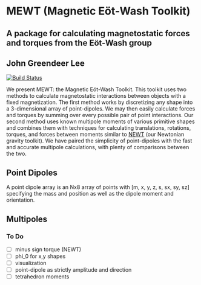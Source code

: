 # MEWT (Magnetic E&ouml;t-Wash Toolkit)
## A package for calculating magnetostatic forces and torques from the E&ouml;t-Wash group
## John Greendeer Lee
[![Build Status](https://app.travis-ci.com/JGLee6/MEWT.svg?token=uUPz8q5eKZz3VguLVx33&branch=main)](https://app.travis-ci.com/JGLee6/MEWT)


We present MEWT: the Magnetic E&ouml;t-Wash Toolkit. This toolkit uses two methods to calculate magnetostatic interactions between objects with a fixed magnetization. The first method works by discretizing any shape into a 3-dimensional array of point-dipoles. We may then easily calculate forces and torques by summing over every possible pair of point interactions. Our second method uses known multipole moments of various primitive shapes and combines them with techniques for calculating translations, rotations, torques, and forces between moments similar to [NEWT](https://github.com/4kbt/NewtonianEotWashToolkit) (our Newtonian gravity toolkit). We have paired the simplicity of point-dipoles with the fast and accurate multipole calculations, with plenty of comparisons between the two.

## Point Dipoles
A point dipole array is an Nx8 array of points with [m, x, y, z, s, sx, sy, sz] specifying the mass and position as well as the dipole moment and orientation.

## Multipoles

### To Do
- [ ] minus sign torque \(NEWT\)
- [ ] phi_0 for x,y shapes
- [ ] visualization
- [ ] point-dipole as strictly amplitude and direction
- [ ] tetrahedron moments